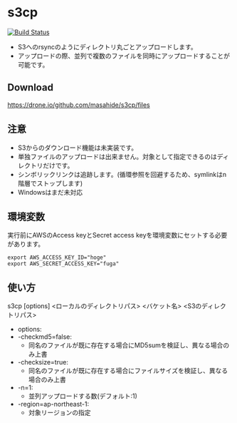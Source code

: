 s3cp
====

[![Build Status](https://drone.io/github.com/masahide/s3cp/status.png)](https://drone.io/github.com/masahide/s3cp/latest)

* S3へのrsyncのようにディレクトリ丸ごとアップロードします。
* アップロードの際、並列で複数のファイルを同時にアップロードすることが可能です。

Download
--------

https://drone.io/github.com/masahide/s3cp/files


注意
----

* S3からのダウンロード機能は未実装です。
* 単独ファイルのアップロードは出来ません。対象として指定できるのはディレクトリだけです。
* シンボリックリンクは追跡します。(循環参照を回避するため、symlinkはn階層でストップします)
* Windowsはまだ未対応




環境変数
--------

実行前にAWSのAccess keyとSecret access keyを環境変数にセットする必要があります。

```bash:
export AWS_ACCESS_KEY_ID="hoge"
export AWS_SECRET_ACCESS_KEY="fuga"
````

使い方
------


s3cp [options] <ローカルのディレクトリパス> <バケット名> <S3のディレクトリパス>


* options:
 * -checkmd5=false:
   * 同名のファイルが既に存在する場合にMD5sumを検証し、異なる場合のみ上書
 * -checksize=true:
   * 同名のファイルが既に存在する場合にファイルサイズを検証し、異なる場合のみ上書
 * -n=1:
   * 並列アップロードする数(デフォルト:1)
 * -region=ap-northeast-1:
   * 対象リージョンの指定

